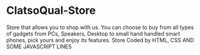 # ClatsoQual-Store
Store that allows you to shop with us. You can choose to buy from all types of gadgets from PCs, Speakers, Desktop to small hand handled smart phones, pick yours and enjoy its features.
Store Coded by 
HTML, CSS AND SOME JAVASCRIPT LINES
